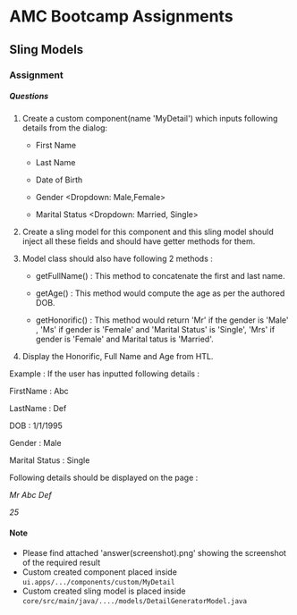 # AMC Bootcamp Assignments
## Sling Models
### Assignment


##### Questions

	
1. Create a custom component(name 'MyDetail') which inputs following details from the dialog:

    * First Name <Textfield>

    * Last Name <Textfield>

    * Date of Birth <Date>

    * Gender <Dropdown: Male,Female>

    * Marital Status <Dropdown: Married, Single>

2. Create a sling model for this component and this sling model should inject all these fields and should have getter methods for them.

3. Model class should also have following 2 methods :

    * getFullName() : This method to concatenate the first and last name.

    * getAge() : This method would compute the age as per the authored DOB.

    * getHonorific() : This method would return 'Mr' if the gender is 'Male' , 'Ms' if gender is             'Female' and 'Marital Status' is 'Single', 'Mrs' if gender is 'Female' and Marital                         tatus is 'Married'.

4. Display the Honorific, Full Name and Age from HTL.


Example : If the user has inputted following details :

FirstName : Abc

LastName : Def

DOB : 1/1/1995

Gender : Male

Marital Status : Single

Following details should be displayed on the page :

_Mr Abc Def_

_25_



#### Note
* Please find attached 'answer(screenshot).png' showing the screenshot of the required result
* Custom created component placed inside 
```ui.apps/.../components/custom/MyDetail```
* Custom created sling model is placed inside
```core/src/main/java/..../models/DetailGeneratorModel.java```


